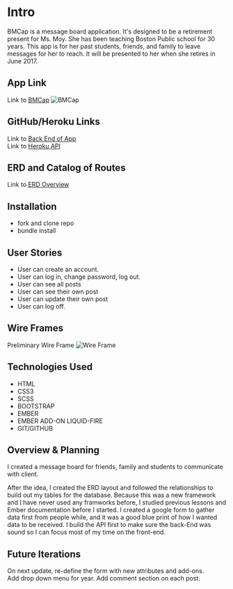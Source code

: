 
# Intro

BMCap is a message board application. It's designed to be a retirement present for Ms. Moy. She has
been teaching Boston Public school for 30 years. This app is for her past students, friends, and family
to leave messages for her to reach. It will be presented to her when she retires in June 2017.

## App Link

Link to [BMCap](https://souljadev.github.io/bmcap/)
<img src="https://i.imgur.com/LhFvYDp.png" title="BMCap"/>


## GitHub/Heroku Links

Link to [Back End of App](https://github.com/souljadev/cap-back) <br>
Link to [Heroku API](https://bmcap.herokuapp.com/)

## ERD and Catalog of Routes

Link to [ERD Overview](https://www.dropbox.com/s/emh8k2m6bbwss9f/BMCap%20ERD%20%281%29.pdf?dl=0)

## Installation
- fork and clone repo
- bundle install

## User Stories

- User can create an account.
- User can log in, change password, log out.
- User can see all posts
- User can see their own post
- User can update their own post
- User can log off.

## Wire Frames

Preliminary Wire Frame
<img src="https://i.imgur.com/krnbl5D.jpg" title="Wire Frame"/>


## Technologies Used

* HTML
* CSS3
* SCSS
* BOOTSTRAP
* EMBER
* EMBER ADD-ON LIQUID-FIRE
* GIT/GITHUB


## Overview & Planning

I created a message board for friends, family and students to communicate with client.

After the idea, I created the ERD layout and followed the relationships to build out my tables for the database.
Because this was a new framework and I have never used any framworks before, I studied previous lessons and
Ember documentation before I started.  I created a google form to gather data first from people while, and
it was a good blue print of how I wanted data to be received.  I build the API first to make sure the back-End
was sound so I can focus most of my time on the front-end.

## Future Iterations

On next update, re-define the form with new attributes and add-ons.<br>
Add drop down menu for year.
Add comment section on each post.
